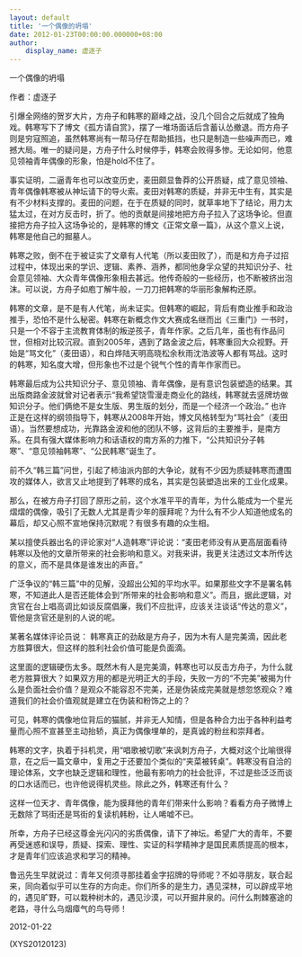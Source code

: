 ```yaml
---
layout: default
title: '一个偶像的坍塌'
date: 2012-01-23T00:00:00.000000+08:00
author:
    display_name: 虚逐子
---
```


一个偶像的坍塌

作者：虚逐子

引爆全网络的贺岁大片，方舟子和韩寒的巅峰之战，没几个回合之后就成了独角戏。韩寒写下了博文《孤方请自赏》，摆了一堆场面话后含蓄认怂撤退。而方舟子则是穷寇照追，虽然韩寒尚有一帮马仔在帮助抵挡，也只是制造一些噪声而已，难撼大局。唯一的疑问是，方舟子什么时候停手，韩寒会败得多惨。无论如何，他意见领袖青年偶像的形象，怕是hold不住了。

事实证明，二逼青年也可以改变历史，麦田颇显鲁莽的公开质疑，成了意见领袖、青年偶像韩寒被从神坛请下的导火索。麦田对韩寒的质疑，并非无中生有，其实是有不少材料支撑的。麦田的问题，在于在质疑的同时，就草率地下了结论，用力太猛太过，在对方反击时，折了。他的贡献是间接地把方舟子拉入了这场争论。但直接把方舟子拉入这场争论的，是韩寒的博文《正常文章一篇》，从这个意义上说，韩寒是他自己的掘墓人。

韩寒之败，倒不在于被证实了文章有人代笔（所以麦田败了），而是和方舟子过招过程中，体现出来的学识、逻辑、素养、涵养，都同他身孚众望的共知识分子、社会意见领袖、大众青年偶像形象相去甚远。他传奇般的一些经历，也不断被挤出泡沫。可以说，方舟子如庖丁解牛般，一刀刀把韩寒的华丽形象解构还原。

韩寒的文章，是不是有人代笔，尚未证实。但韩寒的崛起，背后有商业推手和政治推手，恐怕不是什么秘密。韩寒在新概念作文大赛成名继而出《三重门》一书时，只是一个不容于主流教育体制的叛逆孩子，青年作家。之后几年，虽也有作品问世，但相对比较沉寂。直到2005年，遇到了路金波之后，韩寒重回大众视野。开始是“骂文化”（麦田语），和白烨陆天明高晓松余秋雨沈浩波等人都有骂战。这时的韩寒，知名度大增，但形象也不过是个锐气个性的青年作家而已。

韩寒最后成为公共知识分子、意见领袖、青年偶像，是有意识包装塑造的结果。其出版商路金波就曾对记者表示“我希望饶雪漫走商业化的路线，韩寒就去竖牌坊做知识分子。他们俩绝不是女生版、男生版的划分，而是一个经济一个政治。” 也许正是在这样的纲领指导下，韩寒从2008年开始，博文风格转型为“骂社会”（麦田语）。当然要想成功，光靠路金波和他的团队不够，这背后的主要推手，是南方系。在具有强大媒体影响力和话语权的南方系的力推下，“公共知识分子韩寒”、“意见领袖韩寒”、“公民韩寒”诞生了。

前不久“韩三篇”问世，引起了柿油派内部的大争论，就有不少因为质疑韩寒而遭围攻的媒体人，欲言又止地提到了韩寒的成名，其实是包装塑造出来的工业化成果。

那么，在被方舟子打回了原形之前，这个水准平平的青年，为什么能成为一个星光熠熠的偶像，吸引了无数人尤其是青少年的膜拜呢？为什么有不少人知道他成名的幕后，却又心照不宣地保持沉默呢？有很多有趣的众生相。

某以擅使兵器出名的评论家对“人造韩寒”评论说：“麦田老师没有从更高层面看待韩寒以及他的文章所带来的社会影响和意义。对我来讲，我更关注透过文本所传达的意义，而不是具体是谁发出的声音。”

广泛争议的“韩三篇”中的见解，没超出公知的平均水平。如果那些文字不是署名韩寒，不知道此人是否还能体会到“所带来的社会影响和意义”。而且，据此逻辑，对贪官在台上唱高调比如谈反腐倡廉，我们不应批评，应该关注谈话“传达的意义”，管他是贪官还是别的人说的呢。

某著名媒体评论员说： 韩寒真正的劲敌是方舟子，因为木有人是完美滴，因此老方胜算很大，但这样的胜利社会价值可能是负面滴。

这里面的逻辑硬伤太多。既然木有人是完美滴，韩寒也可以反击方舟子，为什么就老方胜算很大？如果双方用的都是光明正大的手段，失败一方的“不完美”被揭为什么是负面社会价值？是观众不能容忍不完美，还是伪装成完美就是想忽悠观众？难道我们的社会价值观就是建立在伪装和粉饰之上的？

可见，韩寒的偶像地位背后的猫腻，并非无人知情，但是各种合力出于各种利益考量而心照不宣甚至主动抬轿，真正为偶像埋单的，是真诚的粉丝和崇拜者。

韩寒的文字，执着于抖机灵，用“唱歌被切歌”来讽刺方舟子，大概对这个比喻很得意，在之后一篇文章中，复用之于还要加个类似的“夹菜被转桌”。韩寒没有自洽的理论体系，文字也缺乏逻辑和理性，他最有影响力的社会批评，不过是些泛泛而谈的口水话而已，也许他说得机灵些。除此之外，韩寒还有什么？

这样一位天才、青年偶像，能为膜拜他的青年们带来什么影响？看看方舟子微博上无数除了骂街还是骂街的复读机韩粉，让人唏嘘不已。

所幸，方舟子已经这尊金光闪闪的劣质偶像，请下了神坛。希望广大的青年，不要再受迷惑和误导，质疑、探索、理性、实证的科学精神才是国民素质提高的根本，才是青年们应该追求和学习的精神。

鲁迅先生早就说过：青年又何须寻那挂着金字招牌的导师呢？不如寻朋友，联合起来，同向着似乎可以生存的方向走。你们所多的是生力，遇见深林，可以辟成平地的，遇见旷野，可以栽种树木的，遇见沙漠，可以开掘井泉的。问什么荆棘塞途的老路，寻什么乌烟瘴气的鸟导师！

2012-01-22

(XYS20120123)

